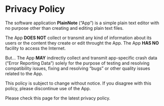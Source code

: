 # Privacy Policy

The software application **PlainNote** (“App”) is a simple plain text editor with no purpose other than creating and editing plain text files.

The App __DOES NOT__ collect or transmit any kind of information about its users or the content they create or edit throught the App. The App __HAS NO__ facility to access the Internet.

But... The App __MAY__ indirectly collect and transmit app-specific crash data (“Error Reporting Data”) solely for the purpose of testing and resolving compatibility issues, fixing and resolving “bugs” or other quality issues related to the App.

This policy is subject to change without notice. If you disagree with this policy, please discontinue use of the App.

Please check this page for the latest privacy policy. 
